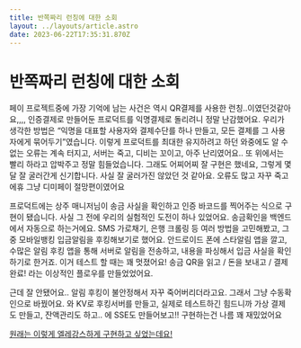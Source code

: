 ```yaml
---
title: 반쪽짜리 런칭에 대한 소회
layout: ../layouts/article.astro
date: 2023-06-22T17:35:31.870Z
---
```


# 반쪽짜리 런칭에 대한 소회

페이 프로젝트중에 가장 기억에 남는 사건은 역시 [](토스)QR결제를 사용한 런칭..이였던것같아요,,,, 인증결제로 만들어둔 프로덕트를 익명결제로 돌리려니 정말 난감했어요. 우리가 생각한 방법은 “익명을 대표할 사용자와 결제수단를 하나 만들고, 모든 결제를 그 사용자에게 묶어두기”였습니다. 이렇게 프로덕트를 최대한 유지하려고 하던 와중에도 알 수 없는 오류는 계속 터지고, 서버는 죽고, 디비는 꼬이고, 아주 난리였어요.. 또 위에서는 빨리 하라고 압박주고 정말 힘들었습니다. 그래도 어찌어찌 잘 구현은 했네요, 그렇게 몇 달 잘 굴러간게 신기합니다. 사실 잘 굴러가진 않았던 것 같아요. 오류도 많고 자꾸 죽고 에휴 그냥 디미페이 절망편이였어요

프로덕트에는 상주 매니저님이 송금 사실을 확인하고 인증 바코드를 찍어주는 식으로 구현이 됐습니다. 사실 그 전에 우리의 실험적인 도전이 하나 있었어요. 송금확인을 백엔드에서 자동으로 하는거에요. SMS 가로채기, 은행 크롤링 등 여러 방법을 고민해봤고, 그중 모바일뱅킹 입금알림을 후킹해보기로 했어요. 안드로이드 폰에 스타알림 앱을 깔고, 수많은 알림 후킹 앱을 통해 서버로 알림을 전송하고, 내용을 파싱해서 입금 사실을 확인하기로 한거죠. 이거 테스트 할 때는 꽤 멋졌어요! 송금 QR을 읽고 / 돈을 보내고 / 결제 완료! 라는 이상적인 플로우를 만들었었어요.

근데 잘 안됐어요.. 알림 후킹이 불안정해서 자꾸 죽어버리더라고요. 그래서 그냥 수동확인으로 바꿨어요. [](Cloudflare) [](Workers)와 KV로 후킹서버를 만들고, 실제로 테스트하긴 힘드니까 가상 결제도 만들고, 잔액관리도 하고.. [](프론트엔드)에 SSE도 만들어보고!! 구현하는건 나름 꽤 재밌었어요

[원래는 이렇게 엘레강스하게 구현하고 싶었는데요!](https://www.youtube.com/shorts/9cmtrsTB9UM?feature=share)
